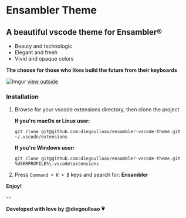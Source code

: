 # Ensambler Theme
## A beautiful vscode theme for Ensambler®

* Beauty and technologic
* Elegant and fresh
* Vivid and opaque colors

**The choose for those who likes build the future from their keyboards**

![Imgur](https://i.imgur.com/w1t8YOy.png)
[view outside](https://i.imgur.com/w1t8YOy.png)

### Installation
1. Browse for your vscode extensions directory, then clone the project

    **If you're macOs or Linux user:**

    ```
    git clone git@github.com:diegoulloao/ensambler-vscode-theme.git ~/.vscode/extensions
    ```

    **If you're Windows user:**

    ```
    git clone git@github.com:diegoulloao/ensambler-vscode-theme.git %USERPROFILE%\.vscode\extensions
    ```

2. Press `Command + K + B` keys and search for: **Ensambler**

**Enjoy!**

--

**Developed with love by @diegoulloao :heartpulse:**

